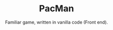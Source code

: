 <h1 align="center">PacMan</h1>

<p align="center">
  Familiar game, written in vanilla code (Front end).
</p>
